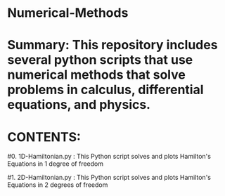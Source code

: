 # Numerical-Methods

# Summary: This repository includes several python scripts that use numerical methods that solve problems in calculus, differential equations, and physics. 

# CONTENTS:

#0. 1D-Hamiltonian.py : This Python script solves and plots Hamilton's Equations in 1 degree of freedom

#1. 2D-Hamiltonian.py : This Python script solves and plots Hamilton's Equations in 2 degrees of freedom
